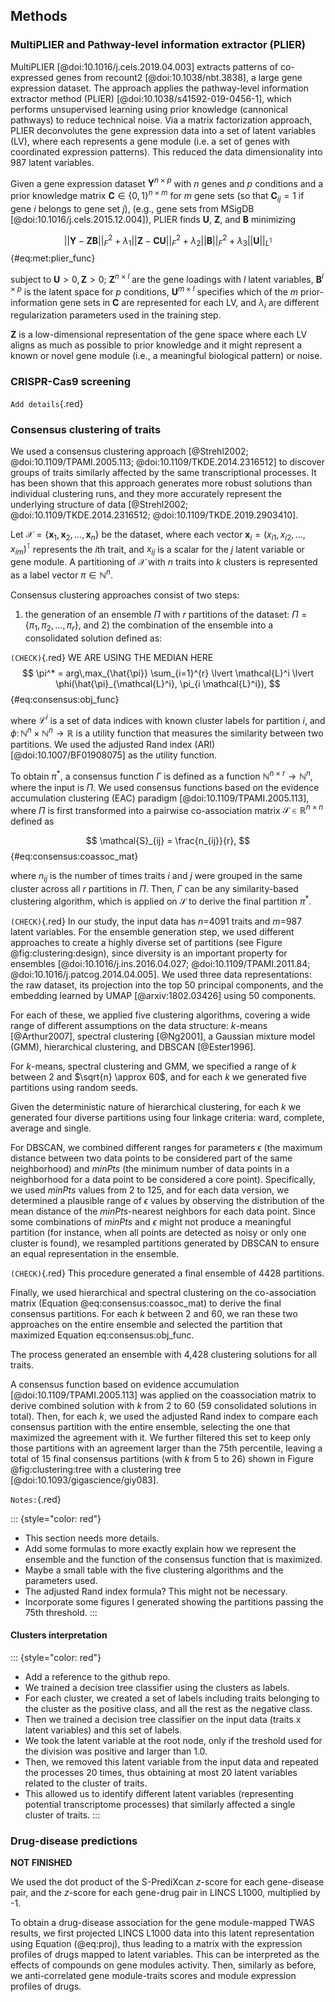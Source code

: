 ## Methods

### MultiPLIER and Pathway-level information extractor (PLIER)

MultiPLIER [@doi:10.1016/j.cels.2019.04.003] extracts patterns of co-expressed genes from recount2 [@doi:10.1038/nbt.3838], a large gene expression dataset.
The approach applies the pathway-level information extractor method (PLIER) [@doi:10.1038/s41592-019-0456-1], which performs unsupervised learning using prior knowledge (cannonical pathways) to reduce technical noise.
Via a matrix factorization approach, PLIER deconvolutes the gene expression data into a set of latent variables (LV), where each represents a gene module (i.e. a set of genes with coordinated expression patterns).
This reduced the data dimensionality into 987 latent variables.

Given a gene expression dataset $\mathbf{Y}^{n \times p}$ with $n$ genes and $p$ conditions and a prior knowledge matrix $\mathbf{C} \in \{0,1\}^{n \times m}$ for $m$ gene sets (so that $\mathbf{C}_{ij} = 1$ if gene $i$ belongs to gene set $j$), (e.g., gene sets from MSigDB [@doi:10.1016/j.cels.2015.12.004]), PLIER finds $\mathbf{U}$, $\mathbf{Z}$, and $\mathbf{B}$ minimizing

$$
||\mathbf{Y} - \mathbf{Z}\mathbf{B}||^{2}_{F} + \lambda_1 ||\mathbf{Z} - \mathbf{C}\mathbf{U}||^{2}_{F} + \lambda_2 ||\mathbf{B}||^{2}_{F} + \lambda_3 ||\mathbf{U}||_{L^1}
$$ {#eq:met:plier_func}

subject to $\mathbf{U}>0, \mathbf{Z}>0$;
$\mathbf{Z}^{n \times l}$ are the gene loadings with $l$ latent variables,
$\mathbf{B}^{l \times p}$ is the latent space for $p$ conditions,
$\mathbf{U}^{m \times l}$ specifies which of the $m$ prior-information gene sets in $\mathbf{C}$ are represented for each LV,
and $\lambda_i$ are different regularization parameters used in the training step.
<!--  -->
$\mathbf{Z}$ is a low-dimensional representation of the gene space where each LV aligns as much as possible to prior knowledge and it might represent a known or novel gene module (i.e., a meaningful biological pattern) or noise.


### CRISPR-Cas9 screening

`Add details`{.red}


### Consensus clustering of traits

We used a consensus clustering approach [@Strehl2002; @doi:10.1109/TPAMI.2005.113; @doi:10.1109/TKDE.2014.2316512] to discover groups of traits similarly affected by the same transcriptional processes.
It has been shown that this approach generates more robust solutions than individual clustering runs, and they more accurately represent the underlying structure of data [@Strehl2002; @doi:10.1109/TKDE.2014.2316512; @doi:10.1109/TKDE.2019.2903410].
<!--  -->
Let $\mathcal{X} = \{\mathbf{x}_1, \mathbf{x}_2, \ldots, \mathbf{x}_n\}$ be the dataset, where each vector $\mathbf{x}_i = (x_{i1}, x_{i2}, \ldots, x_{im})^\intercal$ represents the $i$th trait, and $x_{ij}$ is a scalar for the $j$ latent variable or gene module.
A partitioning of $\mathcal{X}$ with $n$ traits into $k$ clusters is represented as a label vector $\pi \in \mathbb{N}^n$.
<!--  -->
Consensus clustering approaches consist of two steps:
1) the generation of an ensemble $\Pi$ with $r$ partitions of the dataset: $\Pi=\{\pi_1, \pi_2, \ldots, \pi_r\}$,
and 2) the combination of the ensemble into a consolidated solution defined as:

`(CHECK)`{.red} WE ARE USING THE MEDIAN HERE
$$
\pi^* = arg\,max_{\hat{\pi}} \sum_{i=1}^{r} \lvert \mathcal{L}^i \lvert \phi(\hat{\pi}_{\mathcal{L}^i}, \pi_{i \mathcal{L}^i}),
$$ {#eq:consensus:obj_func}

where $\mathcal{L}^i$ is a set of data indices with known cluster labels for partition $i$,
and $\phi\colon \mathbb{N}^n \times \mathbb{N}^n \to \mathbb{R}$ is a utility function that measures the similarity between two partitions.
We used the adjusted Rand index (ARI) [@doi:10.1007/BF01908075] as the utility function.
<!--  -->
To obtain $\pi^*$, a consensus function $\Gamma$ is defined as a function $\mathbb{N}^{n \times r} \to \mathbb{N}^n$, where the input is $\Pi$.
We used consensus functions based on the evidence accumulation clustering (EAC) paradigm [@doi:10.1109/TPAMI.2005.113], where $\Pi$ is first transformed into a pairwise co-association matrix $\mathcal{S} \in \mathbb{R}^{n \times n}$ defined as

$$
\mathcal{S}_{ij} = \frac{n_{ij}}{r},
$$ {#eq:consensus:coassoc_mat}

where $n_{ij}$ is the number of times traits $i$ and $j$ were grouped in the same cluster across all $r$ partitions in $\Pi$.
Then, $\Gamma$ can be any similarity-based clustering algorithm, which is applied on $\mathcal{S}$ to derive the final partition $\pi^*$.
<!-- We used two EAC-based consensus functions: one based on hierarchical clustering and the other based on spectral clustering.
For each $k$, we took the partition that maximized Equation @eq:consensus:obj_func. -->


`(CHECK)`{.red} In our study, the input data has $n$=4091 traits and $m$=987 latent variables.
For the ensemble generation step, we used different approaches to create a highly diverse set of partitions (see Figure @fig:clustering:design), since diversity is an important property for ensembles [@doi:10.1016/j.ins.2016.04.027; @doi:10.1109/TPAMI.2011.84; @doi:10.1016/j.patcog.2014.04.005].
We used three data representations: the raw dataset, its projection into the top 50 principal components, and the embedding learned by UMAP [@arxiv:1802.03426] using 50 components.
<!--  -->
For each of these, we applied five clustering algorithms, covering a wide range of different assumptions on the data structure: $k$-means [@Arthur2007], spectral clustering [@Ng2001], a Gaussian mixture model (GMM), hierarchical clustering, and DBSCAN [@Ester1996].
<!--  -->
For $k$-means, spectral clustering and GMM, we specified a range of $k$ between 2 and $\sqrt{n} \approx 60$, and for each $k$ we generated five partitions using random seeds.
<!--  -->
Given the deterministic nature of hierarchical clustering, for each $k$ we generated four diverse partitions using four linkage criteria: ward, complete, average and single.
<!--  -->
For DBSCAN, we combined different ranges for parameters $\epsilon$ (the maximum distance between two data points to be considered part of the same neighborhood) and *minPts* (the minimum number of data points in a neighborhood for a data point to be considered a core point).
Specifically, we used *minPts* values from 2 to 125, and for each data version, we determined a plausible range of $\epsilon$ values by observing the distribution of the mean distance of the *minPts*-nearest neighbors for each data point.
Since some combinations of *minPts* and $\epsilon$ might not produce a meaningful partition (for instance, when all points are detected as noisy or only one cluster is found), we resampled partitions generated by DBSCAN to ensure an equal representation in the ensemble.
<!--  -->
`(CHECK)`{.red} This procedure generated a final ensemble of 4428 partitions.


Finally, we used hierarchical and spectral clustering on the co-association matrix (Equation @eq:consensus:coassoc_mat) to derive the final consensus partitions.
For each $k$ between 2 and 60, we ran these two approaches on the entire ensemble and selected the partition that maximized Equation eq:consensus:obj_func.






<!-- The clustering methods used cover a wide range of different assumptions on cluster shapes and a varying set of parameters such as $k$ (the number of clusters) from 2 to 60, the width of the Gaussian kernel in spectral clustering, and other method-specific parameters (the full details are available in the source code repository). -->

The process generated an ensemble with 4,428 clustering solutions for all traits.

A consensus function based on evidence accumulation [@doi:10.1109/TPAMI.2005.113] was applied on the coassociation matrix to derive combined solution with $k$ from 2 to 60 (59 consolidated solutions in total).
Then, for each $k$, we used the adjusted Rand index to compare each consensus partition with the entire ensemble, selecting the one that maximized the agreement with it.
We further filtered this set to keep only those partitions with an agreement larger than the 75th percentile, leaving a total of 15 final consensus partitions (with $k$ from 5 to 26) shown in Figure @fig:clustering:tree with a clustering tree [@doi:10.1093/gigascience/giy083].


`Notes:`{.red}

::: {style="color: red"}
- This section needs more details.
- Add some formulas to more exactly explain how we represent the ensemble and the function of the consensus function that is maximized.
- Maybe a small table with the five clustering algorithms and the parameters used.
- The adjusted Rand index formula? This might not be necessary.
- Incorporate some figures I generated showing the partitions passing the 75th threshold.
:::


#### Clusters interpretation

::: {style="color: red"}
- Add a reference to the github repo.
- We trained a decision tree classifier using the clusters as labels.
- For each cluster, we created a set of labels including traits belonging to the cluster as the positive class, and all the rest as the negative class.
- Then we trained a decision tree classifier on the input data (traits x latent variables) and this set of labels.
- We took the latent variable at the root node, only if the treshold used for the division was positive and larger than 1.0.
- Then, we removed this latent variable from the input data and repeated the processes 20 times, thus obtaining at most 20 latent variables related to the cluster of traits.
- This allowed us to identify different latent variables (representing potential transcriptome processes) that similarly affected a single cluster of traits.
:::


### Drug-disease predictions

**NOT FINISHED**

We used the dot product of the S-PrediXcan $z$-score for each gene-disease pair, and the $z$-score for each gene-drug pair in LINCS L1000, multiplied by -1.

To obtain a drug-disease association for the gene module-mapped TWAS results, we first projected LINCS L1000 data into this latent representation using Equation (@eq:proj), thus leading to a matrix with the expression profiles of drugs mapped to latent variables.
This can be interpreted as the effects of compounds on gene modules activity.
Then, similarly as before, we anti-correlated gene module-traits scores and module expression profiles of drugs.
